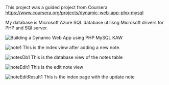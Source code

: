 This project was a guided project from Coursera https://www.coursera.org/projects/dynamic-web-app-php-mysql

My database is Microsoft Azure SQL database utilisng Microsoft drivers for PHP and SQl server.

![Building a Dynamic Web App using PHP   MySQL KAW](https://user-images.githubusercontent.com/36702039/209579276-f327d2de-755c-4ced-8919-7beb2fd3ded0.png)

![note1](https://user-images.githubusercontent.com/36702039/209578628-74685f7c-07a4-4c3b-beae-bd155469448b.png)
This is the index view after adding a new note.

![notesDb1](https://user-images.githubusercontent.com/36702039/209578887-b6cef8c0-c309-4060-9c4d-aa65afcc6e06.png)
This is the database view of the notes table

![noteEdit1](https://user-images.githubusercontent.com/36702039/209579007-a5c43107-ce62-4975-abbf-b6a78d55f504.png)
This is the edit note view

![noteEditResult1](https://user-images.githubusercontent.com/36702039/209579083-6ddb2324-0c09-4295-b88a-99c41f73f1d7.png)
This is the index page with the update note



